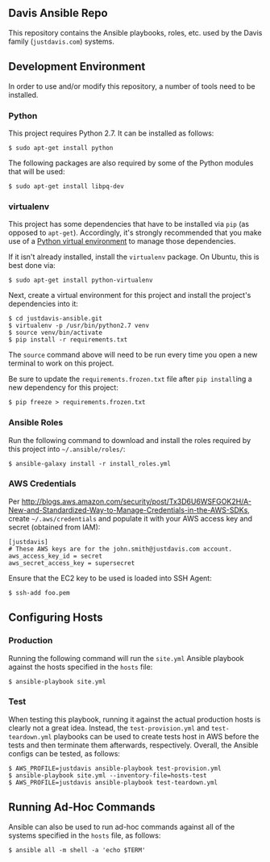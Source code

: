 Davis Ansible Repo
----------------------------------

This repository contains the Ansible playbooks, roles, etc. used by the Davis family (`justdavis.com`) systems.

## Development Environment

In order to use and/or modify this repository, a number of tools need to be installed.

### Python

This project requires Python 2.7. It can be installed as follows:

    $ sudo apt-get install python

The following packages are also required by some of the Python modules that will be used:

    $ sudo apt-get install libpq-dev

### virtualenv

This project has some dependencies that have to be installed via `pip` (as opposed to `apt-get`). Accordingly, it's strongly recommended that you make use of a [Python virtual environment](http://docs.python-guide.org/en/latest/dev/virtualenvs/) to manage those dependencies.

If it isn't already installed, install the `virtualenv` package. On Ubuntu, this is best done via:

    $ sudo apt-get install python-virtualenv

Next, create a virtual environment for this project and install the project's dependencies into it:

    $ cd justdavis-ansible.git
    $ virtualenv -p /usr/bin/python2.7 venv
    $ source venv/bin/activate
    $ pip install -r requirements.txt

The `source` command above will need to be run every time you open a new terminal to work on this project.

Be sure to update the `requirements.frozen.txt` file after `pip install`ing a new dependency for this project:

    $ pip freeze > requirements.frozen.txt

### Ansible Roles

Run the following command to download and install the roles required by this project into `~/.ansible/roles/`:

    $ ansible-galaxy install -r install_roles.yml

### AWS Credentials

Per <http://blogs.aws.amazon.com/security/post/Tx3D6U6WSFGOK2H/A-New-and-Standardized-Way-to-Manage-Credentials-in-the-AWS-SDKs>, create `~/.aws/credentials` and populate it with your AWS access key and secret (obtained from IAM):

    [justdavis]
    # These AWS keys are for the john.smith@justdavis.com account.
    aws_access_key_id = secret
    aws_secret_access_key = supersecret

Ensure that the EC2 key to be used is loaded into SSH Agent:

    $ ssh-add foo.pem

## Configuring Hosts

### Production

Running the following command will run the `site.yml` Ansible playbook against the hosts specified in the `hosts` file:

    $ ansible-playbook site.yml

### Test

When testing this playbook, running it against the actual production hosts is clearly not a great idea. Instead, the `test-provision.yml` and `test-teardown.yml` playbooks can be used to create tests host in AWS before the tests and then terminate them afterwards, respectively. Overall, the Ansible configs can be tested, as follows:

    $ AWS_PROFILE=justdavis ansible-playbook test-provision.yml
    $ ansible-playbook site.yml --inventory-file=hosts-test
    $ AWS_PROFILE=justdavis ansible-playbook test-teardown.yml

## Running Ad-Hoc Commands

Ansible can also be used to run ad-hoc commands against all of the systems specified in the `hosts` file, as follows:

    $ ansible all -m shell -a 'echo $TERM'

